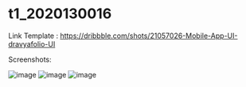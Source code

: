 # t1_2020130016

Link Template : https://dribbble.com/shots/21057026-Mobile-App-UI-dravyafolio-UI

Screenshots:

![image](https://github.com/aloysiusjonathan/t1_2020130016/assets/113957107/e635d35b-8a10-4170-ab3c-10e3ed5c2b2e)
![image](https://github.com/aloysiusjonathan/t1_2020130016/assets/113957107/6d501dc4-4d4a-403d-ba3f-1c5562def7a3)
![image](https://github.com/aloysiusjonathan/t1_2020130016/assets/113957107/9a7bf873-9f3d-46c6-a0b8-7f924704ac3e)
